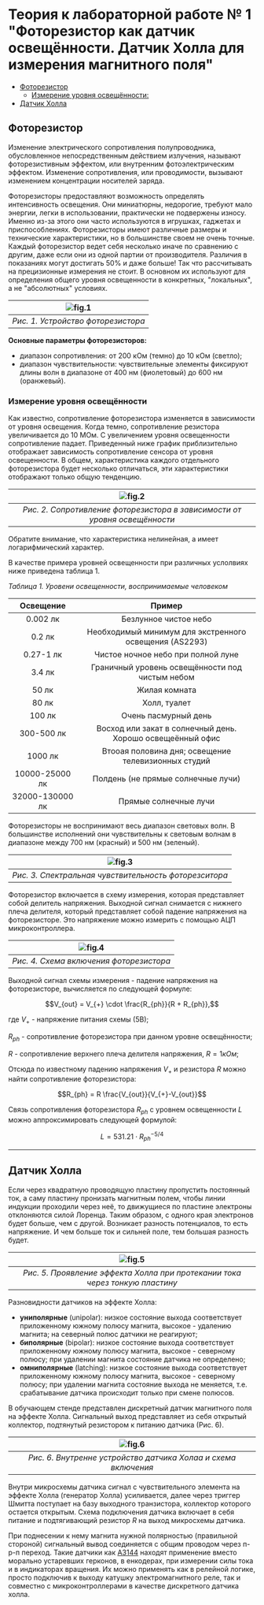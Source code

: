 # Теория к лабораторной работе № 1 "Фоторезистор как датчик освещённости. Датчик Холла для измерения магнитного поля"

- [Фоторезистор](#фоторезистор)
  - [Измерение уровня освещённости:](#измерение-уровня-освещённости)
- [Датчик Холла](#датчик-холла)

## **Фоторезистор**

Изменение электрического сопротивления полупроводника, обусловленное непосредственным действием излучения, называют фоторезистивным эффектом, или внутренним фотоэлектрическим эффектом. Изменение сопротивления, или проводимости, вызывают изменением концентрации носителей заряда.

Фоторезисторы предоставляют возможность определять интенсивность освещения. Они миниатюрны, недорогие, требуют мало энергии, легки в использовании, практически не подвержены износу. Именно из-за этого они часто используются в игрушках, гаджетах и приспособлениях.
Фоторезисторы имеют различные размеры и технические характеристики, но в большинстве своем не очень точные. Каждый фоторезистор ведет себя несколько иначе по сравнению с другим, даже если они из одной партии от производителя. Различия в показаниях могут достигать 50% и даже больше! Так что рассчитывать на прецизионные измерения не стоит. В основном их используют для определения общего уровня освещенности в конкретных, "локальных", а не "абсолютных" условиях.

| ![fig.1](images/photoresistor.png "Устройство фоторезистора") |
| :-----------------------------------------------------------: |
|              *Рис. 1. Устройство фоторезистора*               |

**Основные параметры фоторезисторов:**
* диапазон сопротивления: от 200 кОм (темно) до 10 кОм (светло);
* диапазон чувствительности: чувствительные элементы фиксируют длины волн в диапазоне от 400 нм (фиолетовый) до 600 нм (оранжевый).

### **Измерение уровня освещённости**

Как известно, сопротивление фоторезистора изменяется в зависимости от уровня освещения. Когда темно, сопротивление резистора увеличивается до 10 МОм. С увеличением уровня освещенности сопротивление падает. Приведенный ниже график приблизительно отображает зависимость сопротивление сенсора от уровня освещенности. В общем, характеристика каждого отдельного фоторезистора будет несколько отличаться, эти характеристики отображают только общую тенденцию.

| ![fig.2](images/illumination.png "Сопротивление фоторезистора в зависимости от уровня освещённости") |
| :--------------------------------------------------------------------------------------------------: |
|              *Рис. 2. Сопротивление фоторезистора в зависимости от уровня освещённости*              |

Обратите внимание, что характеристика нелинейная, а имеет логарифмический характер.

В качестве примера уровней освещенности при различных услолвиях ниже приведена таблица 1.

*Таблица 1. Уровени освещенности, воспринимаемые человеком*

|    Освещение    |                           Пример                           |
| :-------------: | :--------------------------------------------------------: |
|    0.002 лк     |                   Безлунное чистое небо                    |
|     0.2 лк      |   Необходимый минимум для экстренного освещения (AS2293)   |
|    0.27-1 лк    |             Чистое ночное небо при полной луне             |
|     3.4 лк      |      Граничный уровень освещённости под чистым небом       |
|      50 лк      |                       Жилая комната                        |
|      80 лк      |                        Холл, туалет                        |
|     100 лк      |                    Очень пасмурный день                    |
|   300-500 лк    | Восход или закат в солнечный день. Хорошо освещеённый офис |
|     1000 лк     |    Втооая половина дня; освещение телевизионных студий     |
| 10000-25000 лк  |             Полдень (не прямые солнечные лучи)             |
| 32000-130000 лк |                   Прямые солнечные лучи                    |

Фоторезисторы не воспринимают весь диапазон световых волн. В большинстве исполнений они чувствительны к световым волнам в диапазоне между 700 нм (красный) и 500 нм (зеленый).

| ![fig.3](images/photoresistor-wavelength.png "Спектральная чувствительность фоторезситора") |
| :-----------------------------------------------------------------------------------------: |
|                    *Рис. 3. Спектральная чувствительность фоторезситора*                    |

Фоторезистор включается в схему измерения, которая представляет собой делитель напряжения. Выходной сигнал снимается с нижнего плеча делителя, который представляет собой падение напряжения на фоторезисторе. Это напряжение можно измерить с помощью АЦП микроконтроллера.

| ![fig.4](images/lab1-circut.svg "Схема включения фоторезистора") |
| :--------------------------------------------------------------: |
|             *Рис. 4. Схема включения фоторезистора*              |

Выходной сигнал схемы измерения - падение напряжения на фоторезисторе, вычисляется по следующей формуле:

$$V_{out} = V_{+} \cdot \frac{R_{ph}}{R + R_{ph}},$$

где $V_{+}$ - напряжение питания схемы (5В);

$R_{ph}$ - сопротивление фоторезистора при данном уровне освещённости;

$R$ - сопротивление верхнего плеча делителя напряжения, $R=1 кОм$;

Отсюда по известному падению напряжения $V_{+}$ и резистора $R$ можно найти сопротивление фоторезистора:

$$R_{ph} = R \frac{V_{out}}{V_{+}-V_{out}}$$

Связь сопротивления фоторезистора $R_{ph}$ с уровнем освещенности $L$ можно аппроксимировать следующей формулой:

$$L = 531.21 \cdot R_{ph}^{-5/4}$$

---

## **Датчик Холла**

Если через квадратную проводящую пластину пропустить постоянный ток, а саму пластину пронизать магнитным полем, чтобы линии индукции проходили через неё, то движущиеся по пластине электроны отклоняются силой Лоренца. Таким образом, с одного края электронов будет больше, чем с другой. Возникает разность потенциалов, то есть напряжение. И чем больше ток и сильней поле, тем большая разность будет.

| ![fig.5](images/hall-effect.png "Проявление эффекта Холла при протекании тока через тонкую пластину") |
| :---------------------------------------------------------------------------------------------------: |
|             *Рис. 5. Проявление эффекта Холла при протекании тока через тонкую пластину*              |

Разновидности датчиков на эффекте Холла:
- **униполярные** (unipolar): низкое состояние выхода соответствует приложенному южному полюсу магнита, высокое - удалению магнита; на северный полюс датчики не реагируют;
- **биполярные** (bipolar): низкое состояние выхода соответствует приложенному южному полюсу магнита, высокое - северному полюсу; при удалении магнита состояние датчика не определено;
- **омниполярные** (latching): низкое состояние выхода соответствует приложенному южному полюсу магнита, высокое - северному полюсу; при удалении магнита состояние выхода не меняется, т.е. срабатывание датчика происходит только при смене полюсов.

В обучающем стенде представлен дискретный датчик магнитного поля на эффекте Холла. Сигнальный выход представляет из себя открытый коллектор, подтянутый резистором к питанию датчика (Рис. 6). 

| ![fig.6](images/hall-circuts.svg "Внутренне устройство датчика Холаа и схема включения") |
| :--------------------------------------------------------------------------------------: |
|              *Рис. 6. Внутренне устройство датчика Холаа и схема включения*              |

Внутри микросхемы датчика сигнал с чувствительного элемента на эффекте Холла (генератор Холла) усиливается, далее через триггер Шмитта поступает на базу выходного транзистора, коллектор которого остается открытым. Схема подключения датчика включает в себя питание и подтягивающий резистор $R$ на выход микросхемы датчика.

При поднесении к нему магнита нужной полярностью (правильной стороной) сигнальный вывод соединяется с общим проводом через п-р-п переход. Такие датчики как [АЗ144](A3141-2-3-4-Datasheet.pdf) находят применение вместо морально устаревших герконов, в енкодерах, при измерении силы тока и в индикаторах вращения. Их можно применять как в релейной логике, просто подключив к выходу катушку электромагнитного реле, так и совместно с микроконтроллерами в качестве дискретного датчика холла.